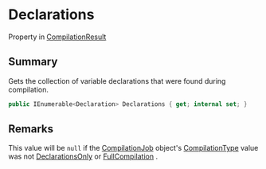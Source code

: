 # Declarations

Property in [CompilationResult](yarn.compiler.compilationresult.md)

## Summary

Gets the collection of variable declarations that were found during compilation.

```csharp
public IEnumerable<Declaration> Declarations { get; internal set; }
```

## Remarks

This value will be `null` if the [CompilationJob](yarn.compiler.compilationjob.md) object's [CompilationType](yarn.compiler.compilationjob.compilationtype.md) value was not [DeclarationsOnly](yarn.compiler.compilationjob.type.declarationsonly.md) or [FullCompilation](yarn.compiler.compilationjob.type.fullcompilation.md) .
